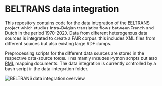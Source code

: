 # BELTRANS data integration


This repository contains code for the data integration of the [BELTRANS](https://www.kbr.be/en/projects/beltrans/) project which studies Intra-Belgian translation flows between French and Dutch in the period 1970-2020.
Data from different heterogenous data sources is integrated to create a FAIR corpus, this includes XML files from different sources but also existing large RDF dumps.

Preprocessing scripts for the different data sources are stored in the respective data-source folder. This mainly includes Python scripts but also [RML](https://rml.io) mapping documents.
The data integration is currently controlled by a bash script in the data-integration folder.

![BELTRANS data integration overview](https://user-images.githubusercontent.com/3501171/153832514-e763ace1-de0f-4f96-b872-36c0864beae8.png)
